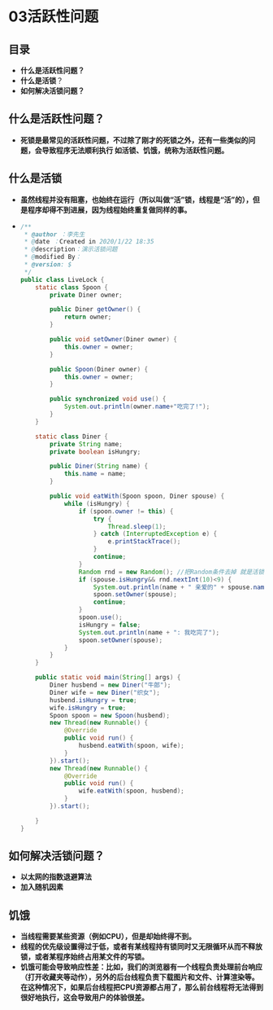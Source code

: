 # 03活跃性问题

## 目录

- **什么是活跃性问题？**
- **什么是活锁**？
- **如何解决活锁问题？**

## 什么是活跃性问题？

- **死锁是最常见的活跃性问题，不过除了刚才的死锁之外，还有一些类似的问题，会导致程序无法顺利执行 如活锁、饥饿，统称为活跃性问题。**

## **什么是活锁** 

- **虽然线程并没有阻塞，也始终在运行（所以叫做“活”锁，线程是“活”的），但是程序却得不到进展，因为线程始终重复做同样的事。**

- ```java
  /**
   * @author ：李先生
   * @date ：Created in 2020/1/22 18:35
   * @description：演示活锁问题
   * @modified By：
   * @version: $
   */
  public class LiveLock {
      static class Spoon {
          private Diner owner;
  
          public Diner getOwner() {
              return owner;
          }
  
          public void setOwner(Diner owner) {
              this.owner = owner;
          }
  
          public Spoon(Diner owner) {
              this.owner = owner;
          }
  
          public synchronized void use() {
              System.out.println(owner.name+"吃完了!");
          }
      }
  
      static class Diner {
          private String name;
          private boolean isHungry;
  
          public Diner(String name) {
              this.name = name;
          }
  
          public void eatWith(Spoon spoon, Diner spouse) {
              while (isHungry) {
                  if (spoon.owner != this) {
                      try {
                          Thread.sleep(1);
                      } catch (InterruptedException e) {
                          e.printStackTrace();
                      }
                      continue;
                  }
                  Random rnd = new Random(); //把Random条件去掉 就是活锁问题
                  if (spouse.isHungry&& rnd.nextInt(10)<9) {
                      System.out.println(name + " 亲爱的" + spouse.name + "你先吃吧");
                      spoon.setOwner(spouse);
                      continue;
                  }
                  spoon.use();
                  isHungry = false;
                  System.out.println(name + ": 我吃完了");
                  spoon.setOwner(spouse);
              }
          }
      }
  
      public static void main(String[] args) {
          Diner husbend = new Diner("牛郎");
          Diner wife = new Diner("织女");
          husbend.isHungry = true;
          wife.isHungry = true;
          Spoon spoon = new Spoon(husbend);
          new Thread(new Runnable() {
              @Override
              public void run() {
                  husbend.eatWith(spoon, wife);
              }
          }).start();
          new Thread(new Runnable() {
              @Override
              public void run() {
                  wife.eatWith(spoon, husbend);
              }
          }).start();
  
      }
  }
  ```

## 如何解决活锁问题？

- **以太网的指数退避算法**
- **加入随机因素**

## 饥饿

- **当线程需要某些资源（例如CPU），但是却始终得不到。**
- **线程的优先级设置得过于低，或者有某线程持有锁同时又无限循环从而不释放锁，或者某程序始终占用某文件的写锁。**
- **饥饿可能会导致响应性差：比如，我们的浏览器有一个线程负责处理前台响应（打开收藏夹等动作），另外的后台线程负责下载图片和文件、计算渲染等。在这种情况下，如果后台线程把CPU资源都占用了，那么前台线程将无法得到很好地执行，这会导致用户的体验很差。**